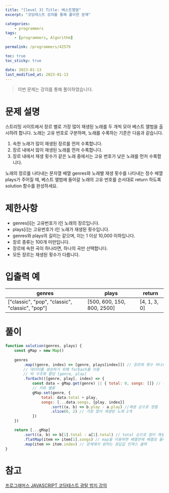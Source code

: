 ```yaml
---
title: "[level 3] Title: 베스트앨범"
excerpt: "코딩테스트 강의를 통해 풀이한 문제"

categories:
    - programmers
tags:
    - [programmers, Algorithm]

permalink: /programmers/42579

toc: true
toc_sticky: true

date: 2023-01-13
last_modified_at: 2023-01-13
---
```


> 이번 문제는 강의를 통해 풀이하였습니다.

# 문제 설명
스트리밍 사이트에서 장르 별로 가장 많이 재생된 노래를 두 개씩 모아 베스트 앨범을 출시하려 합니다. 노래는 고유 번호로 구분하며, 노래를 수록하는 기준은 다음과 같습니다.

1. 속한 노래가 많이 재생된 장르를 먼저 수록합니다.
2. 장르 내에서 많이 재생된 노래를 먼저 수록합니다.
3. 장르 내에서 재생 횟수가 같은 노래 중에서는 고유 번호가 낮은 노래를 먼저 수록합니다.

노래의 장르를 나타내는 문자열 배열 genres와 노래별 재생 횟수를 나타내는 정수 배열 plays가 주어질 때, 베스트 앨범에 들어갈 노래의 고유 번호를 순서대로 return 하도록 solution 함수를 완성하세요.

# 제한사항
- genres[i]는 고유번호가 i인 노래의 장르입니다.
- plays[i]는 고유번호가 i인 노래가 재생된 횟수입니다.
- genres와 plays의 길이는 같으며, 이는 1 이상 10,000 이하입니다.
- 장르 종류는 100개 미만입니다.
- 장르에 속한 곡이 하나라면, 하나의 곡만 선택합니다.
- 모든 장르는 재생된 횟수가 다릅니다.

# 입출력 예

|genres|plays|return
|---|---|---|
|["classic", "pop", "classic", "classic", "pop"]|[500, 600, 150, 800, 2500]|[4, 1, 3, 0]|


# 풀이

```javascript
function solution(genres, plays) {
    const gMap = new Map()
    
    genres
        .map((genre, index) => [genre, plays[index]]) // 장르와 횟수 하나로 묶기
        // 데이터를 생성하기 위해 forEach를 이용
        // 비 구조화 할당 [genre, play]
        .forEach(([genre, play], index) => { 
            const data = gMap.get(genre) || { total: 0, songs: []} // 제일 처음에 값이 없어 undefined가 출력되기 때문에 기본 값 지정
            // 키와 벨류
            gMap.set(genre, {
                total: data.total + play,
                songs: [...data.songs, {play, index}]
                    .sort((a, b) => b.play - a.play) //재생 순으로 정렬
                    .slice(0, 2) // 가장 많이 재생된 노래 2개
            })
    })

    return [...gMap]
        .sort((a, b) => b[1].total - a[1].total) // total 순으로 많이 재생된 장르 정렬
        .flatMap(item => item[1].songs) // map을 이용하면 배열안에 배열로 들어가기 때문에 flatMap 사용
        .map(item => item.index) // 문제에서 원하는 응답값 인덱스 출력
}
```

# 참고

[프로그래머스 JAVASCRIPT 코딩테스트 광탈 방지 강의](https://school.programmers.co.kr/learn/courses/13213/13213-%EC%BD%94%EB%94%A9%ED%85%8C%EC%8A%A4%ED%8A%B8-%EA%B4%91%ED%83%88-%EB%B0%A9%EC%A7%80-a-to-z-javascript)

